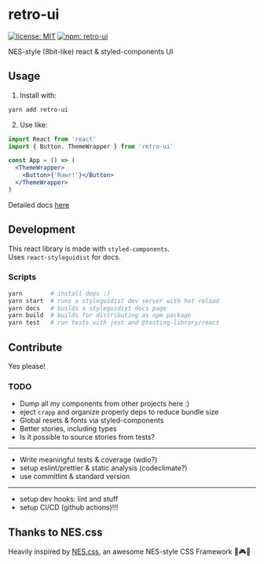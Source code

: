 # retro-ui

[![license: MIT](https://img.shields.io/github/license/sombreroenpuntas/retro-ui)](LICENSE)
[![npm: retro-ui](https://img.shields.io/npm/v/retro-ui)](https://www.npmjs.com/package/retro-ui)

NES-style (8bit-like) react &amp; styled-components UI

## Usage

1. Install with:

```sh
yarn add retro-ui
```

2. Use like:

```jsx
import React from 'react'
import { Button, ThemeWrapper } from 'retro-ui'

const App = () => (
  <ThemeWrapper>
    <Button>{'Rawr!'}</Button>
  </ThemeWrapper>
)
```

Detailed docs [here](https://sombreroenpuntas.github.io/retro-ui/)

## Development

This react library is made with `styled-components`.  
Uses `react-styleguidist` for docs.

### Scripts

```sh
yarn        # install deps :)
yarn start  # runs a styleguidist dev server with hot reload
yarn docs   # builds a styleguidist docs page
yarn build  # builds for distributing as npm package
yarn test   # run tests with jest and @testing-library/react
```

## Contribute

Yes please!

### TODO

- Dump all my components from other projects here :)
- eject `crapp` and organize properly deps to reduce bundle size
- Global resets & fonts via styled-components
- Better stories, including types
- Is it possible to source stories from tests?

---

- Write meaningful tests & coverage (wdio?)
- setup eslint/prettier & static analysis (codeclimate?)
- use commitlint & standard version

---

- setup dev hooks: lint and stuff
- setup CI/CD (github actions)!!!

## Thanks to NES.css

Heavily inspired by [NES.css](https://nostalgic-css.github.io/NES.css/), an awesome NES-style CSS Framework 💖🎮🌟
